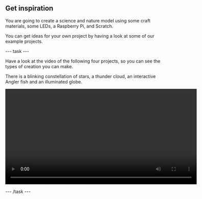 ## Get inspiration

You are going to create a science and nature model using some craft materials, some LEDs, a Raspberry Pi, and Scratch.

You can get ideas for your own project by having a look at some of our example projects.

--- task ---

Have a look at the video of the following four projects, so you can see the types of creation you can make.

There is a blinking constellation of stars, a thunder cloud, an interactive Angler fish and an illuminated globe.

 <video width="600" controls>
  <source src="images/pc_showcase.mp4" type="video/mp4">
Your browser does not support mp4 video.
</video> 

--- /task ---